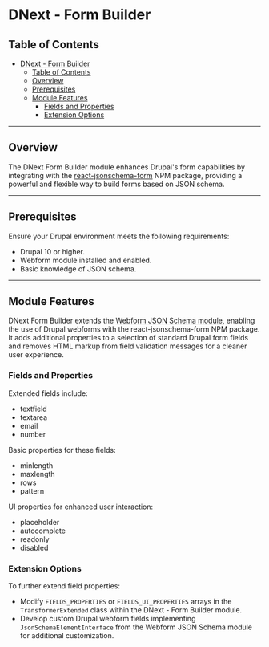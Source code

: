 # DNext - Form Builder

## Table of Contents
- [DNext - Form Builder](#dnext---form-builder)
    - [Table of Contents](#table-of-contents)
    - [Overview](#overview)
    - [Prerequisites](#prerequisites)
    - [Module Features](#module-features)
        - [Fields and Properties](#fields-and-properties)
        - [Extension Options](#extension-options)

---

## Overview
The DNext Form Builder module enhances Drupal's form capabilities by integrating with the [react-jsonschema-form](https://github.com/rjsf-team/react-jsonschema-form) NPM package, providing a powerful and flexible way to build forms based on JSON schema.

---

## Prerequisites
Ensure your Drupal environment meets the following requirements:
- Drupal 10 or higher.
- Webform module installed and enabled.
- Basic knowledge of JSON schema.

---

## Module Features
DNext Form Builder extends the [Webform JSON Schema module](https://www.drupal.org/project/webform_jsonschema), enabling the use of Drupal webforms with the react-jsonschema-form NPM package. It adds additional properties to a selection of standard Drupal form fields and removes HTML markup from field validation messages for a cleaner user experience.

### Fields and Properties
Extended fields include:
- textfield
- textarea
- email
- number

Basic properties for these fields:
- minlength
- maxlength
- rows
- pattern

UI properties for enhanced user interaction:
- placeholder
- autocomplete
- readonly
- disabled

### Extension Options
To further extend field properties:
- Modify `FIELDS_PROPERTIES` or `FIELDS_UI_PROPERTIES` arrays in the `TransformerExtended` class within the DNext - Form Builder module.
- Develop custom Drupal webform fields implementing `JsonSchemaElementInterface` from the Webform JSON Schema module for additional customization.
